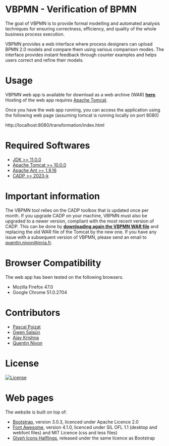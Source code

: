 VBPMN - Verification of BPMN
==============================
The goal of VBPMN is to provide formal modelling and automated
analysis techniques for ensuring correctness, efficiency,
and quality of the whole business process execution.

VBPMN provides a web interface where process designers can upload
BPMN 2.0 models and compare them using various comparison modes.
The interface provides instant feedback through counter examples and
helps users correct and refine their models.

Usage
===============================
VBPMN web app is available for download as a web archive (WAR) [**here**](https://quentinnivon.github.io/vbpmn/latest/transformation.war).
Hosting of the web app requires [Apache Tomcat](https://tomcat.apache.org).
<!--
Depending on the Tomcat/Java version running on your machine, a different WAR
file may be necessary.

* JDK >= 9.X.X and Tomcat >= 10.X.X: [**Latest WAR**](https://quentinnivon.github.io/vbpmn/latest/transformation.war)
* JDK <= 8.X.X and/or Tomcat <= 9.X.X: [**Legacy WAR**](https://quentinnivon.github.io/vbpmn/legacy/transformation.war)

However, we strongly recommend you to upgrade your installation(s) to the most
recent versions and to use the latest version of VBPMN (and not the legacy one)
as many security issues and/or bugs have been patched in the newest versions.
-->
Once you have the web app running, you can access the application
using the following web page (assuming tomcat is running locally on port 8080)

http://localhost:8080/transformation/index.html

Required Softwares
=======================================

* [JDK >= 11.0.0](https://www.oracle.com/fr/java/technologies/downloads/)
* [Apache Tomcat >= 10.0.0](https://tomcat.apache.org/download-11.cgi)
* [Apache Ant >= 1.9.16](https://ant.apache.org/)
* [CADP >= 2023-k](https://cadp.inria.fr/)

Important information
======================================
The VBPMN tool relies on the CADP toolbox that is updated once per month.
If you upgrade CADP on your machine, VBPMN must also be upgraded to a newer version, compliant with the most recent
version of CADP.
This can be done by [**downloading again the VBPMN WAR file**](https://quentinnivon.github.io/vbpmn/latest/transformation.war)
and replacing the old WAR file of the Tomcat by the new one.
If you have any issue with a subsequent version of VBPMN, please send an email to quentin.nivon@inria.fr.

Browser Compatibility
====================================
The web app has been tested on the following browsers.

* Mozilla Firefox 47.0
* Google Chrome 51.0.2704

Contributors
=====================================

* [Pascal Poizat](http://pascalpoizat.github.io/)
* [Gwen Salaün](http://convecs.inria.fr/people/Gwen.Salaun/)
* [Ajay Krishna](https://about.me/ajaykrishna)
* [Quentin Nivon](https://quentinnivon.github.io/)

License
=============================
[![License](https://img.shields.io/badge/license-Apache--2.0-blue.svg)](LICENSE.md)

Web pages
============
The website is built on top of:

- [Bootstrap](http://getbootstrap.com/), version 3.0.3, licenced under Apache Licence 2.0
- [Font Awesome](http://fortawesome.github.io/Font-Awesome/), version 4.1.0, licenced under SIL OFL 1.1 (desktop and
  webfont files) and MIT Licence (css and less files)
- [Glyph Icons Halflings](http://glyphicons.com/), released under the same licence as Bootstrap

